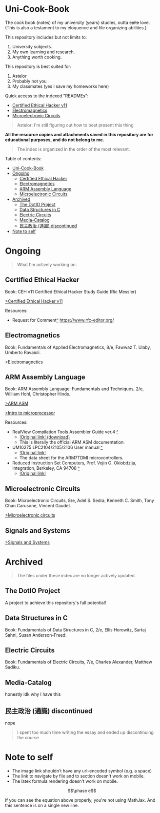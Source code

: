# Uni-Cook-Book

The cook book (notes) of my university (years) studies, outta ~~spite~~ love. (This is also a testament to my eloquence and file organizing abilities.)

This repository includes but not limits to:

1. University subjects.
2. My own learning and research.
3. Anything worth cooking.

This repository is best suited for:

1. Astelor
2. Probably not you
3. My classmates (yes I save my homeworks here)

Quick access to the indexed "READMEs":

- [Certified Ethical Hacker v11](CEH-v11/README.md)
- [Electromagnetics](Electromagnetics/README.md)
- [Microelectronic Circuits](Microeletronics-Circuits/README.md)

> Astelor: I'm still figuring out how to best present this thing

**All the resource copies and attachments saved in this repository are for educational purposes, and do not belong to me.**

> The index is organized in the order of the most relevant.

Table of contents:
- [Uni-Cook-Book](#uni-cook-book)
- [Ongoing](#ongoing)
  - [Certified Ethical Hacker](#certified-ethical-hacker)
  - [Electromagnetics](#electromagnetics)
  - [ARM Assembly Language](#arm-assembly-language)
  - [Microelectronic Circuits](#microelectronic-circuits)
- [Archived](#archived)
  - [The DotIO Project](#the-dotio-project)
  - [Data Structures in C](#data-structures-in-c)
  - [Electric Circuits](#electric-circuits)
  - [Media-Catalog](#media-catalog)
  - [民主政治 (通識) discontinued](#民主政治-通識-discontinued)
- [Note to self](#note-to-self)

# Ongoing

> What I'm actively working on.

## Certified Ethical Hacker

Book: CEH v11 Certified Ethical Hacker Study Guide (Ric Messier)

[>Certified Ethical Hacker v11](CEH-v11/README.md)

Resources:

- Request for Comment[^](CEH-v11/resources/) https://www.rfc-editor.org/

## Electromagnetics

Book: Fundamentals of Applied Electromagnetics, 8/e, Fawwaz T. Ulaby, Umberto Ravaioli.

[>Electromagnetics](Electromagnetics/README.md)

## ARM Assembly Language

Book: ARM Assembly Language: Fundamentals and Techniques, 2/e, William Hohl, Christopher Hinds.

[>ARM ASM](ARM-ASM/README.md)

[>Intro to microprocessor](Intro-to-Microprocesssor/README.md)

Resources:

- RealView Compilation Tools Assembler Guide ver.4 [^](ARM-ASM/resources/DUI0204J_rvct_assembler_guide.pdf)
  - [!Original link! (download)](https://documentation-service.arm.com/static/5e9739fdc160f81d636ac1a2?token=)
  - This is literally the official ARM ASM documentation.
- UM10275 LPC2104/2105/2106 User manual [^](/ARM-ASM/resources/LPC2104_2105_2106.pdf)
  - [!Original link!](https://www.nxp.com/docs/en/user-guide/UM10275.pdf)
  - The data sheet for the ARM7TDMI microcontrollers.
- Reduced Instruction Set Computers, Prof. Vojin G. Oklobdzija, Integration, Berkeley, CA 94708 [^](ARM-ASM/resources/RISC-Chaptr.PDF)
  - [!Original link!](https://www.ece.ucdavis.edu/~vojin/CLASSES/EEC180B/Fall99/Writings/RISC-Chaptr.PDF)

## Microelectronic Circuits

Book: Microelectronic Circuits, 8/e, Adel S. Sedra, Kenneth C. Smith, Tony Chan Carusone, Vincent Gaudet.

[>Microelectronic circuits](Microeletronics-Circuits/README.md)

## Signals and Systems

[>Signals and Systems](Signals-and-Systems/README.md)

# Archived

> The files under these index are no longer actively updated.

## The DotIO Project

A project to achieve this repository's full potential!

## Data Structures in C

Book: Fundamentals of Data Structures in C, 2/e, Ellis Horowitz, Sartaj Sahni, Susan Anderson-Freed.

## Electric Circuits

Book: Fundamentals of Electric Circuits, 7/e, Charles Alexander, Matthew Sadiku.

## Media-Catalog

honestly idk why I have this

## 民主政治 (通識) discontinued

nope

> I spent too much time writing the essay and ended up discontinuing the course

# Note to self 

- The image link shouldn't have any url-encoded symbol (e.g. a space)
- The link to navigate by file and to section doesn't work on mobile.
- The latex formula rendering doesn't work on mobile.

$$\phase e$$

If you can see the equation above properly, you're not using MathJax.
And this sentence is on a single new line.
